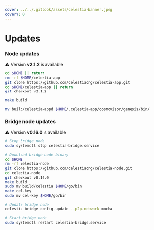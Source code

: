 ```yaml
---
cover: ../../.gitbook/assets/celestia-banner.jpeg
coverY: 0
---
```


# Updates

### Node updates
⚠️ Version **v2.1.2** is available

```bash
cd $HOME || return
rm -rf $HOME/celestia-app
git clone https://github.com/celestiaorg/celestia-app.git
cd $HOME/celestia-app || return
git checkout v2.1.2

make build

mv build/celestia-appd $HOME/.celestia-app/cosmovisor/genesis/bin/
```

### Bridge node updates

⚠️ Version **v0.16.0** is available

```bash
# Stop bridge node
sudo systemctl stop celestia-bridge.service

# Download bridge node binary
cd $HOME 
rm -rf celestia-node 
git clone https://github.com/celestiaorg/celestia-node.git 
cd celestia-node
git checkout v0.16.0
make build
sudo mv build/celestia $HOME/go/bin
make cel-key
sudo mv cel-key $HOME/go/bin

# Update bridge node
celestia bridge config-update --p2p.network mocha

# Start bridge node
sudo systemctl restart celestia-bridge.service
```